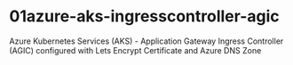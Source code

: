 # 01azure-aks-ingresscontroller-agic
Azure Kubernetes Services (AKS) - Application Gateway Ingress Controller (AGIC) configured with Lets Encrypt Certificate and Azure DNS Zone
